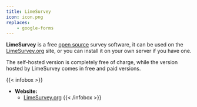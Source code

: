 ```yaml
---
title: LimeSurvey
icon: icon.png
replaces:
    - google-forms
---
```


**LimeSurvey** is a free [open source][floss] survey software, it can be used on the [LimeSurvey.org][limesurvey] site, or you can install it on your own server if you have one.

The self-hosted version is completely free of charge, while the version hosted by LimeSurvey comes in free and paid versions.

{{< infobox >}}
- **Website:** 
    - [LimeSurvey.org](https://limesurvey.org/)
{{< /infobox >}}

[floss]: https://web.archive.org/web/20180904102804/https://switching.social/what-is-open-source-software/
[limesurvey]: https://limesurvey.org/
